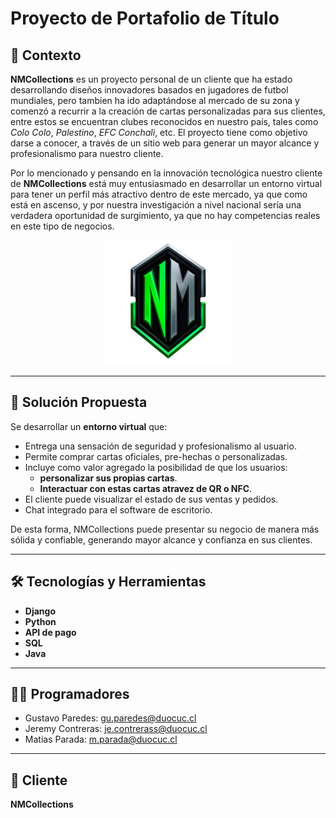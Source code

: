 # Proyecto de Portafolio de Título  

## 📌 Contexto  
**NMCollections** es un proyecto personal de un cliente que ha estado desarrollando diseños innovadores basados en jugadores de futbol mundiales, pero tambien ha ido adaptándose al mercado de su zona y comenzó a recurrir a la creación de cartas personalizadas para sus clientes, entre estos se encuentran clubes reconocidos en nuestro país, tales como *Colo Colo*, *Palestino*, *EFC Conchali*, etc. El proyecto tiene como objetivo darse a conocer, a través de un sitio web para generar un mayor alcance y profesionalismo para nuestro cliente.

Por lo mencionado y pensando en la innovación tecnológica nuestro cliente de **NMCollections** está muy entusiasmado en desarrollar un entorno virtual para tener un perfil más atractivo dentro de este mercado, ya que como está en ascenso, y por nuestra investigación a nivel nacional sería una verdadera oportunidad de surgimiento, ya que no hay competencias reales en este tipo de negocios.
  

<p align="center">
  <img src="nmcollections/static/img/icons/logo_pag.svg" alt="NMCollections Logo" width="200">
</p>

---

## 🎯 Solución Propuesta  
Se desarrollar un **entorno virtual** que:  
- Entrega una sensación de seguridad y profesionalismo al usuario.  
- Permite comprar cartas oficiales, pre-hechas o personalizadas.  
- Incluye como valor agregado la posibilidad de que los usuarios:  
  - **personalizar sus propias cartas**.  
  - **Interactuar con estas cartas atravez de QR o NFC**.
- El cliente puede visualizar el estado de sus ventas y pedidos.
- Chat integrado para el software de escritorio.  

De esta forma, NMCollections puede presentar su negocio de manera más sólida y confiable, generando mayor alcance y confianza en sus clientes.  

---

## 🛠️ Tecnologías y Herramientas  
- **Django**
- **Python** 
- **API de pago**  
- **SQL**
- **Java**

---

## 👨‍💻 Programadores  
- Gustavo Paredes: gu.paredes@duocuc.cl
- Jeremy Contreras: je.contrerass@duocuc.cl
- Matias Parada: m.parada@duocuc.cl

---

## 👤 Cliente  
**NMCollections**
